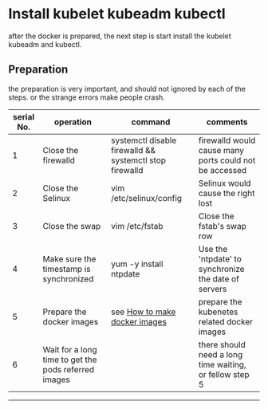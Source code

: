 # Install kubelet kubeadm kubectl
after the docker is prepared, the next step is start install the kubelet kubeadm and kubectl.

## Preparation
the preparation is very important, and should not ignored by each of the steps. or the strange errors make people crash.

serial No. | operation | command | comments
----- | ------ | ----- | -----
1 | Close the firewalld | systemctl disable firewalld && systemctl stop firewalld | firewalld would cause many ports could not be accessed
2 | Close the Selinux | vim /etc/selinux/config | Selinux would cause the right lost
3 | Close the swap | vim /etc/fstab | Close the fstab's swap row
4 | Make sure the timestamp is synchronized | yum -y install ntpdate | Use the 'ntpdate' to synchronize the date of servers
5 | Prepare the docker images | see [How to make docker images](http://www.google.com) | prepare the kubenetes related docker images
6 | Wait for a long time to get the pods referred images |  | there should need a long time waiting, or fellow step 5
-----

